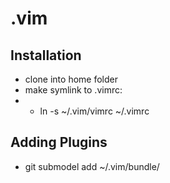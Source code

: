 # .vim
## Installation
 * clone into home folder
 * make symlink to .vimrc:
 * * ln -s ~/.vim/vimrc ~/.vimrc

## Adding Plugins
 * git submodel add <url> ~/.vim/bundle/<plugin name>
